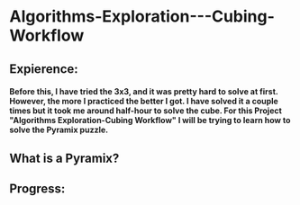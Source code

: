 # Algorithms-Exploration---Cubing-Workflow

## Expierence:
#### Before this, I have tried the 3x3, and it was pretty hard to solve at first. However, the more I practiced the better I got. I have solved it a couple times but it took me around half-hour to solve the cube. For this Project "Algorithms Exploration-Cubing Workflow" I will be trying to learn how to solve the Pyramix puzzle.

## What is a Pyramix?

## Progress:

##
